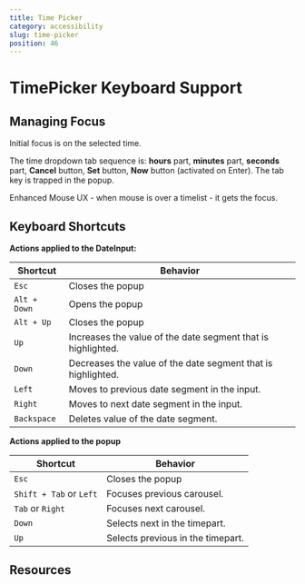 ```yaml
---
title: Time Picker
category: accessibility
slug: time-picker
position: 46
---
```

# TimePicker Keyboard Support

## Managing Focus

Initial focus is on the selected time.

The time dropdown tab sequence is:  **hours** part, **minutes** part, **seconds** part, **Cancel** button, **Set** button, **Now** button (activated on Enter). The tab key is trapped in the popup.

Enhanced Mouse UX - when mouse is over a timelist - it gets the focus.

## Keyboard Shortcuts

**Actions applied to the DateInput:**

| Shortcut| Behavior |
|---------------------|---------------------|
|`Esc`| Closes the popup|
|`Alt + Down`| Opens the popup|
|`Alt + Up`| Closes the popup|
| `Up` | Increases the value of the date segment that is highlighted. |
| `Down` | Decreases the value of the date segment that is highlighted. |
| `Left` | Moves to previous date segment in the input. |
| `Right` | Moves to next date segment in the input. |
| `Backspace` | Deletes value of the date segment. |

**Actions applied to the popup**

| Shortcut| Behavior |
|---------------------|---------------------|
|`Esc`| Closes the popup|
|`Shift + Tab` or `Left`| Focuses previous carousel.|
|`Tab` or `Right`| Focuses next carousel.|
|`Down`| Selects next in the timepart.|
|`Up`| Selects previous in the timepart.|

## Resources
